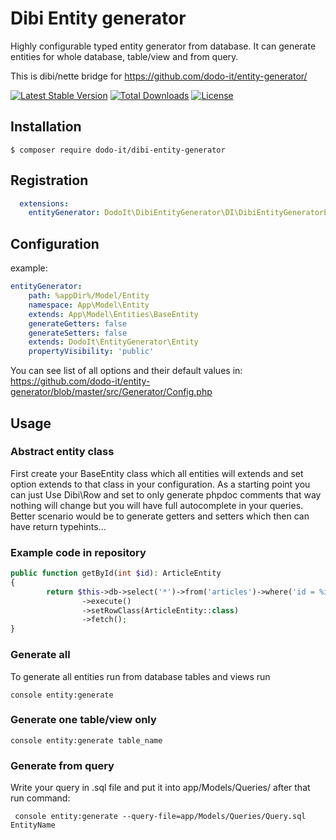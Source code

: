 # Dibi Entity generator
Highly configurable typed entity generator from database. It can generate entities for whole database, table/view and from query.

This is dibi/nette bridge for https://github.com/dodo-it/entity-generator/


[![Latest Stable Version](https://poser.pugx.org/dodo-it/dibi-entity-generator/v/stable)](https://packagist.org/packages/dodo-it/dibi-entity-generator)
[![Total Downloads](https://poser.pugx.org/dodo-it/dibi-entity-generator/downloads)](https://packagist.org/packages/dodo-it/dibi-entity-generator)
[![License](https://poser.pugx.org/dodo-it/dibi-entity-generator/license)](https://packagist.org/packages/dodo-it/dibi-entity-generator)


## Installation

    $ composer require dodo-it/dibi-entity-generator
    
## Registration

```yaml
  extensions:
    entityGenerator: DodoIt\DibiEntityGenerator\DI\DibiEntityGeneratorExtension
```

## Configuration

example:
```yaml
entityGenerator:
    path: %appDir%/Model/Entity
    namespace: App\Model\Entity
    extends: App\Model\Entities\BaseEntity
    generateGetters: false
    generateSetters: false
    extends: DodoIt\EntityGenerator\Entity
    propertyVisibility: 'public'
```
You can see list of all options and their default values in: 
https://github.com/dodo-it/entity-generator/blob/master/src/Generator/Config.php
    
## Usage

### Abstract entity class
 First create your BaseEntity class which all entities will extends and set option extends to that class in your configuration.
 As a starting point you can just Use Dibi\Row and set to only generate phpdoc comments that way nothing will change but you will have full autocomplete in your queries. 
Better scenario would be to generate getters and setters which then can have return typehints...

### Example code in repository
```php
public function getById(int $id): ArticleEntity
{
		return $this->db->select('*')->from('articles')->where('id = %i', $id)
				->execute()
				->setRowClass(ArticleEntity::class)
				->fetch();
}
```

### Generate all
To generate all entities run from database tables and views run
```ssh
console entity:generate 
```
### Generate one table/view only

```ssh
console entity:generate table_name
```

### Generate from query
Write your query in .sql file and put it into app/Models/Queries/
after that run command:

```ssh
 console entity:generate --query-file=app/Models/Queries/Query.sql EntityName
```
